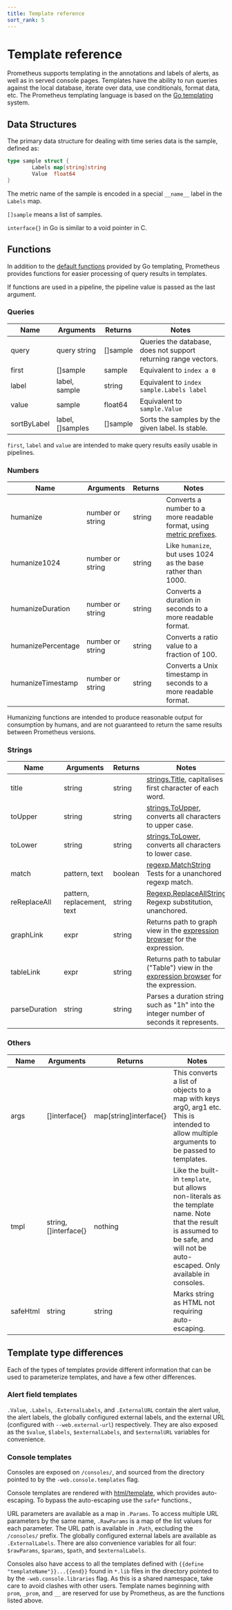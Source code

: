 ```yaml
---
title: Template reference
sort_rank: 5
---
```


# Template reference

Prometheus supports templating in the annotations and labels of alerts,
as well as in served console pages. Templates have the ability to run
queries against the local database, iterate over data, use conditionals,
format data, etc. The Prometheus templating language is based on the [Go
templating](https://golang.org/pkg/text/template/) system.

## Data Structures

The primary data structure for dealing with time series data is the sample, defined as:

```go
type sample struct {
        Labels map[string]string
        Value  float64
}
```

The metric name of the sample is encoded in a special `__name__` label in the `Labels` map.

`[]sample` means a list of samples.

`interface{}` in Go is similar to a void pointer in C.

## Functions

In addition to the [default
functions](https://golang.org/pkg/text/template/#hdr-Functions) provided by Go
templating, Prometheus provides functions for easier processing of query
results in templates.

If functions are used in a pipeline, the pipeline value is passed as the last argument.

### Queries

| Name          | Arguments     | Returns  | Notes    |
| ------------- | ------------- | -------- | -------- |
| query         | query string  | []sample | Queries the database, does not support returning range vectors.  |
| first         | []sample      | sample   | Equivalent to `index a 0`  |
| label         | label, sample | string   | Equivalent to `index sample.Labels label`  |
| value         | sample        | float64  | Equivalent to `sample.Value`  |
| sortByLabel   | label, []samples | []sample | Sorts the samples by the given label. Is stable.  |

`first`, `label` and `value` are intended to make query results easily usable in pipelines.

### Numbers

| Name               | Arguments        | Returns |  Notes    |
| ------------------ | -----------------| --------| --------- |
| humanize           | number or string | string  | Converts a number to a more readable format, using [metric prefixes](https://en.wikipedia.org/wiki/Metric_prefix).
| humanize1024       | number or string | string  | Like `humanize`, but uses 1024 as the base rather than 1000. |
| humanizeDuration   | number or string | string  | Converts a duration in seconds to a more readable format. |
| humanizePercentage | number or string | string  | Converts a ratio value to a fraction of 100. |
| humanizeTimestamp  | number or string | string  | Converts a Unix timestamp in seconds to a more readable format. |

Humanizing functions are intended to produce reasonable output for consumption
by humans, and are not guaranteed to return the same results between Prometheus
versions.

### Strings

| Name          | Arguments     | Returns |    Notes    |
| ------------- | ------------- | ------- | ----------- |
| title         | string        | string  | [strings.Title](https://golang.org/pkg/strings/#Title), capitalises first character of each word.|
| toUpper       | string        | string  | [strings.ToUpper](https://golang.org/pkg/strings/#ToUpper), converts all characters to upper case.|
| toLower       | string        | string  | [strings.ToLower](https://golang.org/pkg/strings/#ToLower), converts all characters to lower case.|
| match         | pattern, text | boolean | [regexp.MatchString](https://golang.org/pkg/regexp/#MatchString) Tests for a unanchored regexp match. |
| reReplaceAll  | pattern, replacement, text | string | [Regexp.ReplaceAllString](https://golang.org/pkg/regexp/#Regexp.ReplaceAllString) Regexp substitution, unanchored. |
| graphLink  | expr | string | Returns path to graph view in the [expression browser](https://prometheus.io/docs/visualization/browser/) for the expression. |
| tableLink  | expr | string | Returns path to tabular ("Table") view in the [expression browser](https://prometheus.io/docs/visualization/browser/) for the expression. |
| parseDuration | string | string | Parses a duration string such as "1h" into the integer number of seconds it represents. |

### Others

| Name          | Arguments     | Returns |    Notes    |
| ------------- | ------------- | ------- | ----------- |
| args          | []interface{} | map[string]interface{} | This converts a list of objects to a map with keys arg0, arg1 etc. This is intended to allow multiple arguments to be passed to templates. |
| tmpl          | string, []interface{} | nothing  | Like the built-in `template`, but allows non-literals as the template name. Note that the result is assumed to be safe, and will not be auto-escaped. Only available in consoles. |
| safeHtml      | string        | string  | Marks string as HTML not requiring auto-escaping. |

## Template type differences

Each of the types of templates provide different information that can be used to
parameterize templates, and have a few other differences.

### Alert field templates

`.Value`, `.Labels`, `.ExternalLabels`, and `.ExternalURL` contain the alert value, the alert
labels, the globally configured external labels, and the external URL (configured with `--web.external-url`) respectively. They are
also exposed as the `$value`, `$labels`, `$externalLabels`, and `$externalURL` variables for
convenience.

### Console templates

Consoles are exposed on `/consoles/`, and sourced from the directory pointed to
by the `-web.console.templates` flag.

Console templates are rendered with
[html/template](https://golang.org/pkg/html/template/), which provides
auto-escaping. To bypass the auto-escaping use the `safe*` functions.,

URL parameters are available as a map in `.Params`. To access multiple URL
parameters by the same name, `.RawParams` is a map of the list values for each
parameter. The URL path is available in `.Path`, excluding the `/consoles/`
prefix. The globally configured external labels are available as
`.ExternalLabels`. There are also convenience variables for all four:
`$rawParams`, `$params`, `$path`, and `$externalLabels`.

Consoles also have access to all the templates defined with `{{define
"templateName"}}...{{end}}` found in `*.lib` files in the directory pointed to
by the `-web.console.libraries` flag. As this is a shared namespace, take care
to avoid clashes with other users. Template names beginning with `prom`,
`_prom`, and `__` are reserved for use by Prometheus, as are the functions
listed above.
